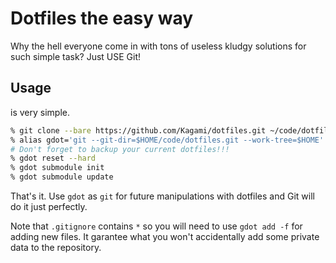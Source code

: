 # Dotfiles the easy way

Why the hell everyone come in with tons of useless kludgy solutions for such simple task? Just USE Git!

## Usage

is very simple.

```sh
% git clone --bare https://github.com/Kagami/dotfiles.git ~/code/dotfiles.git
% alias gdot='git --git-dir=$HOME/code/dotfiles.git --work-tree=$HOME'
# Don't forget to backup your current dotfiles!!!
% gdot reset --hard
% gdot submodule init
% gdot submodule update
```

That's it. Use `gdot` as `git` for future manipulations with dotfiles and Git will do it just perfectly.

Note that `.gitignore` contains `*` so you will need to use `gdot add -f` for adding new files. It garantee what you won't accidentally add some private data to the repository.
